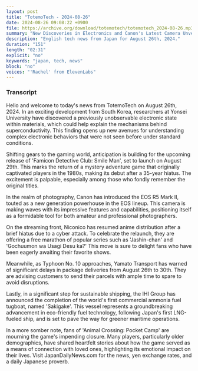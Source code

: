 ```yaml
---
layout: post
title: "TotemoTech - 2024-08-26"
date: 2024-08-26 09:08:22 +0900
file: https://archive.org/download/totemotech/totemotech_2024-08-26.mp3
summary: "New Discoveries in Electronics and Canon's Latest Camera Unveiled, & more…"
description: "English tech news from Japan for August 26th, 2024."
duration: "151"
length: "02:31"
explicit: "no"
keywords: "japan, tech, news"
block: "no"
voices: "'Rachel' from ElevenLabs"
---
```


### Transcript

Hello and welcome to today's news from TotemoTech on August 26th, 2024. In an exciting development from South Korea, researchers at Yonsei University have discovered a previously unobservable electronic state within materials, which could help explain the mechanisms behind superconductivity. This finding opens up new avenues for understanding complex electronic behaviors that were not seen before under standard conditions. 

Shifting gears to the gaming world, anticipation is building for the upcoming release of 'Famicon Detective Club: Smile Man', set to launch on August 29th. This marks the return of a mystery adventure game that originally captivated players in the 1980s, making its debut after a 35-year hiatus. The excitement is palpable, especially among those who fondly remember the original titles. 

In the realm of photography, Canon has introduced the EOS R5 Mark II, touted as a new generation powerhouse in the EOS lineup. This camera is making waves with its impressive features and capabilities, positioning itself as a formidable tool for both amateur and professional photographers. 

On the streaming front, Niconico has resumed anime distribution after a brief hiatus due to a cyber attack. To celebrate the relaunch, they are offering a free marathon of popular series such as 'Jashin-chan' and 'Gochuumon wa Usagi Desu ka?' This move is sure to delight fans who have been eagerly awaiting their favorite shows.

Meanwhile, as Typhoon No. 10 approaches, Yamato Transport has warned of significant delays in package deliveries from August 26th to 30th. They are advising customers to send their parcels with ample time to spare to avoid disruptions.

Lastly, in a significant step for sustainable shipping, the IHI Group has announced the completion of the world's first commercial ammonia fuel tugboat, named 'Sakigake'. This vessel represents a groundbreaking advancement in eco-friendly fuel technology, following Japan's first LNG-fueled ship, and is set to pave the way for greener maritime operations. 

In a more somber note, fans of 'Animal Crossing: Pocket Camp' are mourning the game's impending closure. Many players, particularly older demographics, have shared heartfelt stories about how the game served as a means of connection with loved ones, highlighting its emotional impact on their lives.   Visit JapanDailyNews.com for the news, yen exchange rates, and a daily Japanese proverb.
